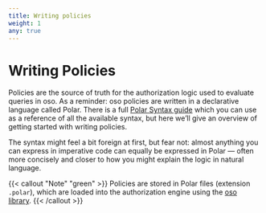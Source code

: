 ```yaml
---
title: Writing policies
weight: 1
any: true
---
```


# Writing Policies

Policies are the source of truth for the authorization logic used to evaluate
queries in oso. As a reminder: oso policies are written in a declarative
language called Polar. There is a full [Polar Syntax guide](polar-syntax) which
you can use as a reference of all the available syntax, but here we’ll give an
overview of getting started with writing policies.

The syntax might feel a bit foreign at first, but fear not: almost anything you
can express in imperative code can equally be expressed in Polar — often more
concisely and closer to how you might explain the logic in natural language.

{{< callout "Note" "green" >}}
Policies are stored in Polar files (extension `.polar`), which are loaded
into the authorization engine using the [oso library](reference).
{{< /callout >}}
